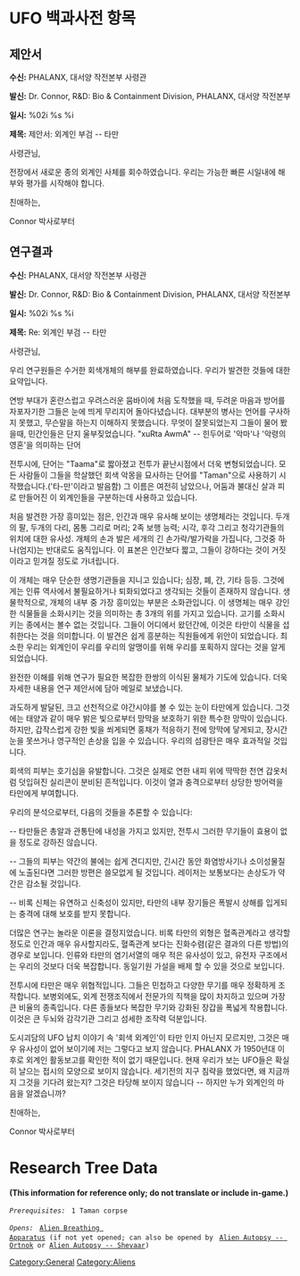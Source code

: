 # UFO 백과사전 항목

## 제안서

**수신:** PHALANX, 대서양 작전본부 사령관

**발신:** Dr. Connor, R&D: Bio & Containment Division, PHALANX, 대서양
작전본부

**일시:** %02i %s %i

**제목:** 제안서: 외계인 부검 -- 타만

사령관님,

전장에서 새로운 종의 외계인 사체를 회수하였습니다. 우리는 가능한 빠른
시일내에 해부와 평가를 시작해야 합니다.

친애하는,

Connor 박사로부터

## 연구결과

**수신:** PHALANX, 대서양 작전본부 사령관

**발신:** Dr. Connor, R&D: Bio & Containment Division, PHALANX, 대서양
작전본부

**일시:** %02i %s %i

**제목:** Re: 외계인 부검 -- 타만

사령관님,

우리 연구원들은 수거한 회색개체의 해부를 완료하였습니다. 우리가 발견한
것들에 대한 요약입니다.

연방 부대가 혼란스럽고 우려스러운 뭄바이에 처음 도착했을 때, 두려운
마음과 방어를 자포자기한 그들은 눈에 띄게 무리지어 돌아다녔습니다.
대부분의 병사는 언어를 구사하지 못했고, 무슨말을 하는지 이해하지
못했습니다. 무엇이 잘못되었는지 그들이 물어 봤을때, 민간인들은 단지
울부짖었습니다. "xuRta AwmA" -- 힌두어로 '악마'나 '악령의 영혼'을
의미하는 단어

전투시에, 단어는 "Taama"로 짧아졌고 전투가 끝난시점에서 더욱
변형되었습니다. 모든 사람들이 그들을 학살했던 회색 악몽을 묘사하는
단어를 "Taman"으로 사용하기 시작했습니다.('타-만'이라고 발음함) 그
이름은 여전히 남았으나, 어둠과 불대신 살과 피로 만들어진 이 외계인들을
구분하는데 사용하고 있습니다.

처음 발견한 가장 흥미있는 점은, 인간과 매우 유사해 보이는 생명체라는
것입니다. 두개의 팔, 두개의 다리, 몸통 그리로 머리; 2족 보행 능력; 시각,
후각 그리고 청각기관들의 위치에 대한 유사성. 개체의 손과 발은 세개의 긴
손가락/발가락을 가집니다, 그것중 하나(엄지)는 반대로도 움직입니다. 이
표본은 인간보다 짧고, 그들이 강하다는 것이 거짓이라고 믿겨질 정도로
가녀립니다.

이 개체는 매우 단순한 생명기관들을 지니고 있습니다; 심장, 폐, 간, 기타
등등. 그것에게는 인류 역사에서 불필요하거나 퇴화되었다고 생각되는 것들이
존재하지 않습니다. 생물학적으로, 개체의 내부 중 가장 흥미있는 부분은
소화관입니다. 이 생명체는 매우 강인한 식물들을 소화시키는 것을 의미하는
총 3개의 위를 가지고 있습니다. 고기를 소화시키는 종에서는 볼수 없는
것입니다. 그들이 어디에서 왔던간에, 이것은 타만이 식물을 섭취한다는 것을
의미합니다. 이 발견은 쉽게 흥분하는 직원들에게 위안이 되었습니다. 최소한
우리는 외계인이 우리를 우리의 알맹이를 위해 우리를 포획하지 않다는 것을
알게 되었습니다.

완전한 이해를 위해 연구가 필요한 복잡한 한쌍의 이식된 물체가 기도에
있습니다. 더욱 자세한 내용을 연구 제안서에 담아 메일로 보냈습니다.

과도하게 발달된, 크고 선천적으로 야간시야를 볼 수 있는 눈이 타만에게
있습니다. 그것에는 태양과 같이 매우 밝은 빛으로부터 망막을 보호하기 위한
특수한 망막이 있습니다. 하지만, 갑작스럽게 강한 빛을 쐬게되면 홍채가
적응하기 전에 망막에 닿게되고, 장시간 눈을 못쓰거나 영구적인 손상을 입을
수 있습니다. 우리의 섬광탄은 매우 효과적일 것입니다.

회색의 피부는 호기심을 유발합니다. 그것은 실제로 연한 내피 위에 딱딱한
천연 갑옷처럼 덧입혀진 실리콘이 분비된 흔적입니다. 이것이 열과
충격으로부터 상당한 방어력을 타만에게 부여합니다.

우리의 분석으로부터, 다음의 것들을 추론할 수 있습니다:

-- 타만들은 총알과 관통탄에 내성을 가지고 있지만, 전투시 그러한 무기들이
효용이 없을 정도로 강하진 않습니다.

-- 그들의 피부는 약간의 불에는 쉽게 견디지만, 긴시간 동안 화염방사기나
소이성물질에 노출된다면 그러한 방편은 쓸모없게 될 것입니다. 레이저는
보통보다는 손상도가 약간은 감소될 것입니다.

-- 비록 신체는 유연하고 신축성이 있지만, 타만의 내부 장기들은 폭발시
상해를 입게되는 충격에 대해 보호를 받지 못합니다.

더많은 연구는 놀라운 이론을 결정지었습니다. 비록 타만의 외형은
혈족관계라고 생각할 정도로 인간과 매우 유사할지라도, 혈족관계 보다는
진화수렴(같은 결과의 다른 방법)의 경우로 보입니다. 인류와 타만의
염기서열의 매우 적은 유사성이 있고, 유전자 구조에서는 우리의 것보다 더욱
복잡합니다. 동일기원 가설을 배제 할 수 있을 것으로 보입니다.

전투시에 타만은 매우 위협적입니다. 그들은 민첩하고 다양한 무기를 매우
정확하게 조작합니다. 보병외에도, 외계 전쟁조직에서 전문가의 직책을 많이
차지하고 있으며 가장 큰 비율의 종족입니다. 다른 종들보다 복잡한 무기와
강화된 장갑을 폭넓게 착용합니다. 이것은 큰 두뇌와 감각기관 그리고 섬세한
조작력 덕분입니다.

도시괴담의 UFO 납치 이야기 속 '회색 외계인'이 타만 인지 아닌지 모르지만,
그것은 매우 유사성이 없어 보이기에 저는 그렇다고 보지 않습니다. PHALANX
가 1950년대 이후로 외계인 활동보고를 확인한 적이 없기 때문입니다. 현재
우리가 보는 UFO들은 확실히 날으는 접시의 모양으로 보이지 않습니다.
세기전의 지구 침략을 했었다면, 왜 지금까지 그것을 기다려 왔는지? 그것은
타당해 보이지 않습니다 -- 하지만 누가 외계인의 마음을 알겠습니까?

친애하는,

Connor 박사로부터

# Research Tree Data

**(This information for reference only; do not translate or include
in-game.)**

*`Prerequisites:`*
` 1 Taman corpse`

*`Opens:`*
` `[`Alien Breathing Apparatus`](Research/Alien_Breathing_Apparatus "wikilink")` (if not yet opened; can also be opened by`
` `[`Alien Autopsy -- Ortnok`](Aliens/Ortnok "wikilink")` or `[`Alien Autopsy -- Shevaar`](Aliens/Shevaar "wikilink")`)`

[Category:General](Category:General "wikilink")
[Category:Aliens](Category:Aliens "wikilink")